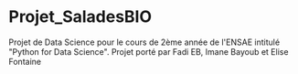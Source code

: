 # Projet_SaladesBIO
Projet de Data Science pour le cours de 2ème année de l'ENSAE intitulé "Python for Data Science".
Projet porté par Fadi EB, Imane Bayoub et Elise Fontaine
